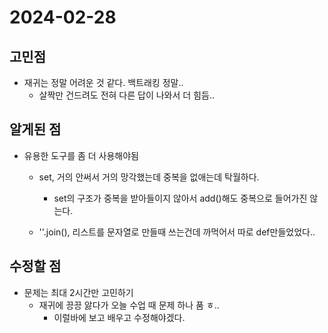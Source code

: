 # 2024-02-28

## 고민점
- 재귀는 정말 어려운 것 같다. 백트래킹 정말..
  - 살짝만 건드려도 전혀 다른 답이 나와서 더 힘듬..

## 알게된 점
- 유용한 도구를 좀 더 사용해야됨
  - set, 거의 안써서 거의 망각했는데 중복을 없애는데 탁월하다.
    - set의 구조가 중복을 받아들이지 않아서 add()해도 중복으로 들어가진 않는다.

  - ''.join(), 리스트를 문자열로 만들때 쓰는건데 까먹어서 따로 def만들었었다..

## 수정할 점
- 문제는 최대 2시간만 고민하기
  - 재귀에 끙끙 앓다가 오늘 수업 때 문제 하나 품 ㅎ..
    - 이럴바에 보고 배우고 수정해야겠다.
 
